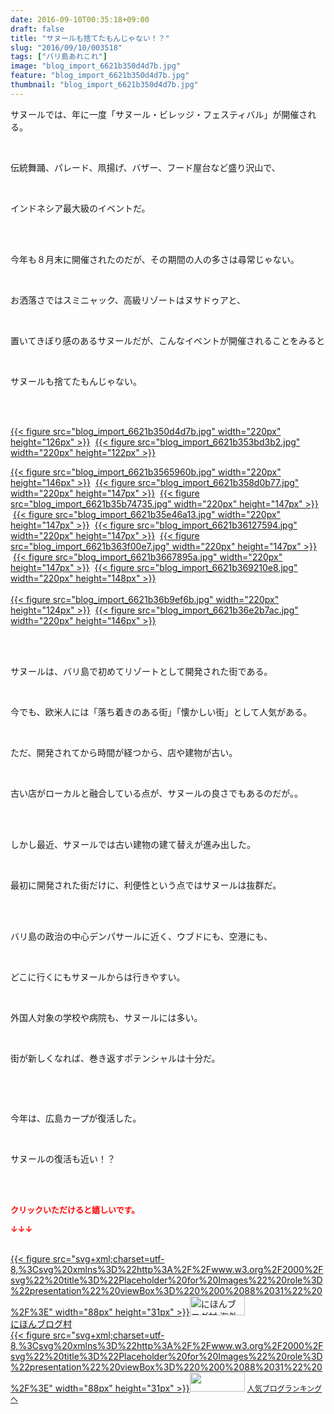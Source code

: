 ```yaml
---
date: 2016-09-10T00:35:18+09:00
draft: false
title: "サヌールも捨てたもんじゃない！？"
slug: "2016/09/10/003518"
tags: ["バリ島あれこれ"]
image: "blog_import_6621b350d4d7b.jpg"
feature: "blog_import_6621b350d4d7b.jpg"
thumbnail: "blog_import_6621b350d4d7b.jpg"
---
```

<p>サヌールでは、年に一度「サヌール・ビレッジ・フェスティバル」が開催される。</p><br/><p>伝統舞踊、パレード、凧揚げ、バザー、フード屋台など盛り沢山で、</p><br/><p>インドネシア最大級のイベントだ。</p><br/><br/><p>今年も８月末に開催されたのだが、その期間の人の多さは尋常じゃない。</p><br/><p>お洒落さではスミニャック、高級リゾートはヌサドゥアと、</p><br/><p>置いてきぼり感のあるサヌールだが、こんなイベントが開催されることをみると</p><br/><p>サヌールも捨てたもんじゃない。</p><br/><p><br/><a href="blog_import_6621b352257d0.jpg">{{< figure src="blog_import_6621b350d4d7b.jpg" width="220px" height="126px" >}}</a>  <a href="blog_import_6621b3550bdeb.jpg">{{< figure src="blog_import_6621b353bd3b2.jpg" width="220px" height="122px" >}}</a> <br/></p><p><a href="blog_import_6621b357948c2.jpg">{{< figure src="blog_import_6621b3565960b.jpg" width="220px" height="146px" >}}</a>  <a href="blog_import_6621b35a154df.jpg">{{< figure src="blog_import_6621b358d0b77.jpg" width="220px" height="147px" >}}</a>  <a href="blog_import_6621b35cacab8.jpg">{{< figure src="blog_import_6621b35b74735.jpg" width="220px" height="147px" >}}</a>  <a href="blog_import_6621b35fa0341.jpg">{{< figure src="blog_import_6621b35e46a13.jpg" width="220px" height="147px" >}}</a>  <a href="blog_import_6621b3627db45.jpg">{{< figure src="blog_import_6621b36127594.jpg" width="220px" height="147px" >}}</a>  <a href="blog_import_6621b3653280b.jpg">{{< figure src="blog_import_6621b363f00e7.jpg" width="220px" height="147px" >}}</a>  <a href="blog_import_6621b367b19f8.jpg">{{< figure src="blog_import_6621b3667895a.jpg" width="220px" height="147px" >}}</a>  <a href="blog_import_6621b36a59f95.jpg">{{< figure src="blog_import_6621b369210e8.jpg" width="220px" height="148px" >}}</a>  <br/><br/><a href="blog_import_6621b36cdc17b.jpg">{{< figure src="blog_import_6621b36b9ef6b.jpg" width="220px" height="124px" >}}</a>  <a href="blog_import_6621b36f8c5b5.jpg">{{< figure src="blog_import_6621b36e2b7ac.jpg" width="220px" height="146px" >}}</a> <br/></p><br/><br/><p>サヌールは、バリ島で初めてリゾートとして開発された街である。</p><br/><p>今でも、欧米人には「落ち着きのある街」「懐かしい街」として人気がある。</p><br/><p>ただ、開発されてから時間が経つから、店や建物が古い。</p><br/><p>古い店がローカルと融合している点が、サヌールの良さでもあるのだが。。</p><br/><p><br/>しかし最近、サヌールでは古い建物の建て替えが進み出した。</p><br/><p>最初に開発された街だけに、利便性という点ではサヌールは抜群だ。</p><br/><p><br/>バリ島の政治の中心デンパサールに近く、ウブドにも、空港にも、</p><br/><p>どこに行くにもサヌールからは行きやすい。</p><br/><p>外国人対象の学校や病院も、サヌールには多い。</p><br/><p>街が新しくなれば、巻き返すポテンシャルは十分だ。</p><p><br/></p><br/><p>今年は、広島カープが復活した。</p><br/><p>サヌールの復活も近い！？</p><br/><br/><p><font color="#ff0000" size="2"><strong>クリックいただけると嬉しいです。<br/></strong></font></p><p><font color="#ff0000" size="2"><strong>↓↓↓</strong></font></p><p><br/><a href="ranking.html?p_cid=01260127" target="_blank">{{< figure src="svg+xml;charset=utf-8,%3Csvg%20xmlns%3D%22http%3A%2F%2Fwww.w3.org%2F2000%2Fsvg%22%20title%3D%22Placeholder%20for%20Images%22%20role%3D%22presentation%22%20viewBox%3D%220%200%2088%2031%22%20%2F%3E" width="88px" height="31px" >}}<noscript><img border="0" alt="にほんブログ村 海外生活ブログ バリ島情報へ" src="https://img-proxy.blog-video.jp/images?url=http%3A%2F%2Foverseas.blogmura.com%2Fbali%2Fimg%2Fbali88_31.gif" width="88" height="31"></noscript></a><br/><a href="ranking.html?p_cid=01260127" target="_blank">にほんブログ村</a> <br/><a title="人気ブログランキングへ" href="link.php?1804582">{{< figure src="svg+xml;charset=utf-8,%3Csvg%20xmlns%3D%22http%3A%2F%2Fwww.w3.org%2F2000%2Fsvg%22%20title%3D%22Placeholder%20for%20Images%22%20role%3D%22presentation%22%20viewBox%3D%220%200%2088%2031%22%20%2F%3E" width="88px" height="31px" >}}<noscript><img border="0" src="https://blog.with2.net/img/banner/banner_22.gif" width="88" height="31"></noscript></a> <a style="FONT-SIZE: 12px" href="link.php?1804582">人気ブログランキングへ</a> </p>

